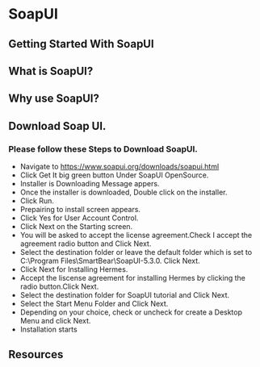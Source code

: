 # SoapUI
## Getting Started With SoapUI

## What is SoapUI?

## Why use SoapUI?

## Download Soap UI.

### Please follow these Steps to Download SoapUI.
- Navigate to https://www.soapui.org/downloads/soapui.html
- Click Get It big green button Under SoapUI OpenSource.
- Installer is Downloading Message appers.
- Once the installer is downloaded, Double click on the installer.
- Click Run.
- Prepairing to install screen appears.
- Click Yes for User Account Control.
- Click Next on the Starting screen.
- You will be asked to accept the license agreement.Check I accept the agreement radio button and Click Next.
- Select the destination folder or leave the default folder which is set to C:\Program Files\SmartBear\SoapUI-5.3.0. Click Next.
- Click Next for Installing Hermes.
- Accept the liscense agreement for installing Hermes by clicking the radio button.Click Next.
- Select the destination folder for SoapUI tutorial and Click Next.
- Select the Start Menu Folder and Click Next.
- Depending on your choice, check or uncheck for create a Desktop Menu and click Next.
- Installation starts

## Resources

